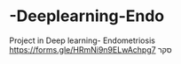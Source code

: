 # -Deeplearning-Endo
Project in  Deep learning- Endometriosis
https://forms.gle/HRmNi9n9ELwAchpg7 סקר
